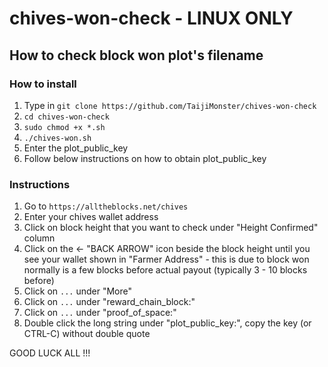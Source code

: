 # chives-won-check - LINUX ONLY

## How to check block won plot's filename

### How to install
1) Type in `git clone https://github.com/TaijiMonster/chives-won-check`
2) `cd chives-won-check`
3) `sudo chmod +x *.sh`
4) `./chives-won.sh`
5) Enter the plot_public_key
5) Follow below instructions on how to obtain plot_public_key

### Instructions

1) Go to `https://alltheblocks.net/chives`
2) Enter your chives wallet address
3) Click on block height that you want to check under "Height Confirmed" column
4) Click on the ← "BACK ARROW" icon beside the block height until you see your wallet shown in "Farmer Address" - this is due to block won normally is a few blocks before actual payout (typically 3 - 10 blocks before)
5) Click on `...` under "More"
6) Click on `...` under "reward_chain_block:"
7) Click on `...` under "proof_of_space:"
8) Double click the long string under "plot_public_key:", copy the key (or CTRL-C) without double quote

GOOD LUCK ALL !!!
